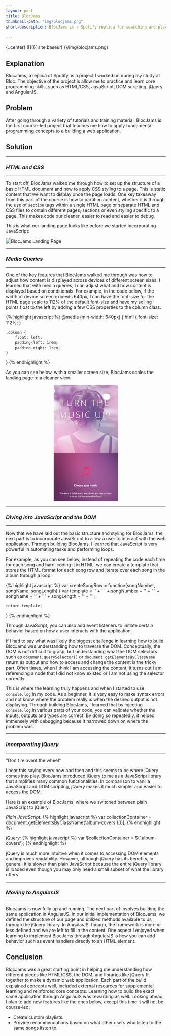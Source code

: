 ```yaml
---
layout: post
title: BlocJams
thumbnail-path: "img/blocjams.png"
short-description: BlocJams is a Spotify replica for searching and playing your favorite songs online.

---
```


{:.center}
![]({{ site.baseurl }}/img/blocjams.png)

## Explanation

BlocJams, a replica of Spotify, is a project I worked on during my study at Bloc. The objective of the project is allow me to practice and learn core programming skills, such as HTML/CSS, JavaScript, DOM scripting, jQuery and AngularJS.

## Problem

After going through a variety of tutorials and training material, BlocJams is the first course-led project that teaches me how to apply fundamental programming concepts to a building a web application.

## Solution

------
### *HTML and CSS*
------

To start off, BlocJams walked me through how to set up the structure of a basic HTML document and how to apply CSS styling to a page. This is static content that we want to display once the page loads. One key takeaway from this part of the course is how to partition content, whether it is through the use of `section` tags within a single HTML page or separate HTML and CSS files to contain different pages, sections or even styling specific to a page. This makes code our cleaner, easier to read and easier to debug.

This is what our landing page looks like before we started incorporating JavaScript:

![BlocJams Landing Page](/img/blocjams.png)

------
### *Media Queries*
------

One of the key features that BlocJams walked me through was how to adjust how content is displayed across devices of different screen sizes. I learned that with media queries, I can adjust what and how content is displayed based on conditionals. For example, in the code below, if the width of device screen exceeds 640px, I can have the font-size for the HTML page scale to 112% of the default font-size and have my selling points float to the left by adding a few CSS properties to the column class.

{% highlight javascript %}
@media (min-width: 640px) {
    html { font-size: 112%; }

    .column {
        float: left;
        padding-left: 1rem;
        padding-right: 1rem;
    }
}
{% endhighlight %}

As you can see below, with a smaller screen size, BlocJams scales the landing page to a cleaner view.

<div style="margin-left: 30%; margin-right: 30%;">
  <img src="/img/blocjams-landing-1.png" alt="Landing Page Mobile" width="400" style="text-align: center">
</div>

------
### *Diving into JavaScript and the DOM*
------

Now that we have laid out the basic structure and styling for BlocJams, the next part is to incorporate JavaScript to allow a user to interact with the web application. Through building BlocJams, I learned that JavaScript is very powerful in automating tasks and performing loops.

For example, as you can see below, instead of repeating the code each time for each song and hard-coding it in HTML, we can create a template that stores the HTML format for each song row and iterate over each song in the album through a loop.

{% highlight javascript %}
var createSongRow = function(songNumber, songName, songLength) {
    var template =
        '<tr class="album-view-song-item">'
    +   '   <td class="song-item-number" data-song-number="' + songNumber + '">' + songNumber + '</td>'
    +   '   <td class="song-item-title">' + songName + '</td>'
    +   '   <td class="song-item-duration">' + songLength + '</td>'
    +   '</tr>'
    ;

    return template;
}
{% endhighlight %}

 Through JavaScript, you can also add event listeners to initiate certain behavior based on how a user interacts with the application.

 If I had to say what was likely the biggest challenge in learning how to build BlocJams was understanding how to traverse the DOM. Conceptually, the DOM is not difficult to grasp, but understanding what the DOM selectors such as `document.querySelector()` or `document.getElementsByClassName` return as output and how to access and change the content is the tricky part. Often times, when I think I am accessing the content, it turns out I am referencing a node that I did not know existed or I am not using the selector correctly.

 This is where the learning truly happens and when I started to use `console.log` in my code. As a beginner, it is very easy to make syntax errors and not know where the problem really is when the desired output is not displaying. Through building BlocJams, I learned that by injecting `console.log` in various parts of your code, you can validate whether the inputs, outputs and types are correct. By doing so repeatedly, it helped immensely with debugging because it narrowed down on where the problem was.

------
### *Incorporating jQuery*
------

"Don't reinvent the wheel"

I hear this saying every now and then and this seems to be where jQuery comes into play. BlocJams introduced jQuery to me as a JavaScript library that simplifies many common functionalities. In comparison to vanilla JavaScript and DOM scripting, jQuery makes it much simpler and easier to access the DOM.

Here is an example of BlocJams, where we switched between plain JavaScript to jQuery:

*Plain JavaScript:*
{% highlight javascript %}
var collectionContainer = document.getElementsByClassName('album-covers')[0];
{% endhighlight %}

*jQuery:*
{% highlight javascript %}
var $collectionContainer = $('.album-covers');
{% endhighlight %}

jQuery is much more intuitive when it comes to accessing DOM elements and improves readability. However, although jQuery has its benefits, in general, it is slower than plain JavaScript because the entire jQuery library is loaded even though you may only need a small subset of what the library offers.

------
### *Moving to AngularJS*
------
BlocJams is now fully up and running. The next part of involves building the same application in AngularJS. In our initial implementation of BlocJams, we defined the structure of our page and utilized methods available to us through the jQuery library. In AngularJS, though, the framework is more or less defined and we are left to fill in the content. One aspect I enjoyed when learning to implement BlocJams through AngularJS is how you can add behavior such as event handlers directly to an HTML element.

## Conclusion

BlocJams was a great starting point in helping me understanding how different pieces like HTML/CSS, the DOM, and libraries like jQuery fit together to make a dynamic web application. Each part of the build explained concepts well, included external resources for supplemental learning and reinforced core concepts. Learning how to build the exact same application through AngularJS was rewarding as well. Looking ahead, I plan to add new features like the ones below, except this time it will not be course-led:

* Create custom playlists.
* Provide recommendations based on what other users who listen to the same songs listen to.
